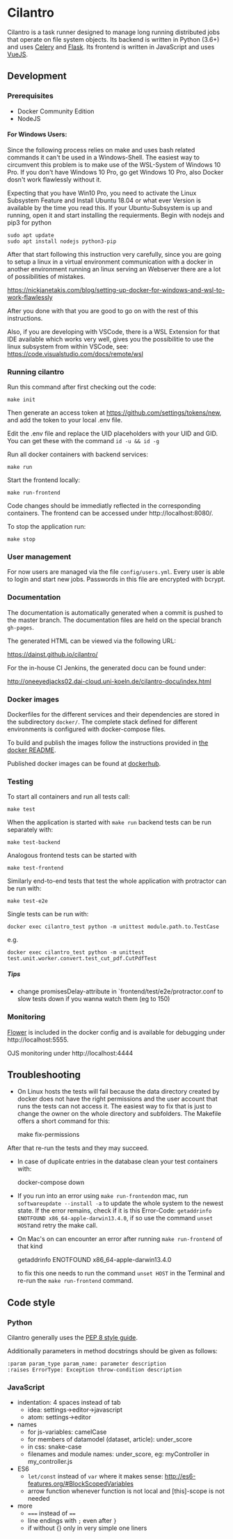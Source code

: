 # Cilantro

Cilantro is a task runner designed to manage long running distributed jobs that
operate on file system objects. Its backend is written in Python (3.6+) and uses
[Celery](http://docs.celeryproject.org/) and [Flask](http://flask.pocoo.org/).
Its frontend is written in JavaScript and uses
[VueJS](https://vuejs.org/).

## Development

### Prerequisites

* Docker Community Edition
* NodeJS

#### For Windows Users:

Since the following process relies on make and uses bash related commands it can't be used in a Windows-Shell. The easiest way to circumvent this problem is to make use of the WSL-System of Windows 10 Pro. If you don't have Windows 10 Pro, go get Windows 10 Pro, also Docker dosn't work flawlessly without it. 

Expecting that you have Win10 Pro, you need to activate the Linux Subsystem Feature and Install Ubuntu 18.04 or what ever Version is available by the time you read this. If your Ubuntu-Subsystem is up and running, open it and start installing the requierments. Begin with nodejs and pip3 for python
    
    sudo apt update
    sudo apt install nodejs python3-pip
    
After that start following this instruction very carefully, since you are going to setup a linux in a virtual environment communication with a docker in another environment running an linux serving an Webserver there are a lot of possibilities of mistakes.

https://nickjanetakis.com/blog/setting-up-docker-for-windows-and-wsl-to-work-flawlessly

After you done with that you are good to go on with the rest of this instructions.

Also, if you are developing with VSCode, there is a WSL Extension for that IDE available which works very well, gives you the possibilitie to use the linux subsystem from within VSCode, see: https://code.visualstudio.com/docs/remote/wsl

### Running cilantro

Run this command after first checking out the code:

    make init

Then generate an access token at https://github.com/settings/tokens/new, and add the token to your local .env file.

Edit the .env file and replace the UID placeholders with your UID and GID. You can get these with the command `id -u && id -g`

Run all docker containers with backend services:

    make run

Start the frontend locally:

    make run-frontend

Code changes should be immediatly reflected in the corresponding containers.
The frontend can be accessed under http://localhost:8080/.

To stop the application run:

    make stop

### User management

For now users are managed via the file `config/users.yml`. Every user is able to
login and start new jobs. Passwords in this file are encrypted with bcrypt.

### Documentation

The documentation is automatically generated when a commit is pushed to the
master branch.
The documentation files are held on the special branch `gh-pages`.

The generated HTML can be viewed via the following URL:

https://dainst.github.io/cilantro/

For the in-house CI Jenkins, the generated docu can be found under:

http://oneeyedjacks02.dai-cloud.uni-koeln.de/cilantro-docu/index.html

### Docker images

Dockerfiles for the different services and their dependencies are stored in
the subdirectory `docker/`. The complete stack defined for different
environments is configured with docker-compose files.

To build and publish the images follow the instructions provided in
[the docker README](docker/README.md).

Published docker images can be found at
[dockerhub](https://hub.docker.com/u/dainst/).

### Testing

To start all containers and run all tests call:

    make test

When the application is started with `make run` backend tests can be run
separately with:

    make test-backend
    
Analogous frontend tests can be started with
    
    make test-frontend

Similarly end-to-end tests that test the whole application with protractor can
be run with:

    make test-e2e
    
Single tests can be run with:

    docker exec cilantro_test python -m unittest module.path.to.TestCase

e.g.

    docker exec cilantro_test python -m unittest test.unit.worker.convert.test_cut_pdf.CutPdfTest

##### Tips

* change promisesDelay-attribute in `frontend/test/e2e/protractor.conf
  to slow tests down if you wanna watch them (eg to 150)

### Monitoring

[Flower](https://flower.readthedocs.io/) is included in the docker config and
is available for debugging under http://localhost:5555.

OJS monitoring under http://localhost:4444

## Troubleshooting

* On Linux hosts the tests will fail because the data directory created by
docker does not have the right permissions and the user account that runs the
tests can not access it. The easiest way to fix that is just to change the owner
on the whole directory and subfolders. The Makefile offers a short command for
this:

    make fix-permissions

After that re-run the tests and they may succeed.

* In case of duplicate entries in the database clean your test containers with:

    docker-compose down
    
* If you run into an error using `make run-frontend`on mac, run `softwareupdate --install -a` to update the whole system to the newest state. If the error remains, check if it is this Error-Code: `getaddrinfo ENOTFOUND x86_64-apple-darwin13.4.0`, if so use the command `unset HOST`and retry the make call.

* On Mac's on can encounter an error after running `make run-frontend` of that kind 

    getaddrinfo ENOTFOUND x86_64-apple-darwin13.4.0
    
    to fix this one needs to run the command `unset HOST` in the Terminal and re-run the `make run-frontend` command. 
   

## Code style

### Python

Cilantro generally uses the
[PEP 8 style guide](https://www.python.org/dev/peps/pep-0008/).

Additionally parameters in method docstrings should be given as follows:

    :param param_type param_name: parameter description
    :raises ErrorType: Exception throw-condition description

### JavaScript

- indentation: 4 spaces instead of tab
    - idea: settings->editor->javascript
    - atom: settings->editor
- names
    - for js-variables: camelCase
    - for members of datamodel (dataset, article): under_score
    - in css: snake-case
    - filenames and module names: under_score,
      eg: myController in my_controller.js
- ES6
    - `let/const` instead of `var` where it makes sense:
      http://es6-features.org/#BlockScopedVariables
    - arrow function whenever function is not local and [this]-scope is not
      needed
- more    
    - `===` instead of `==`
    - line endings with `;` even after `}`
    - if without {} only in very simple one liners
